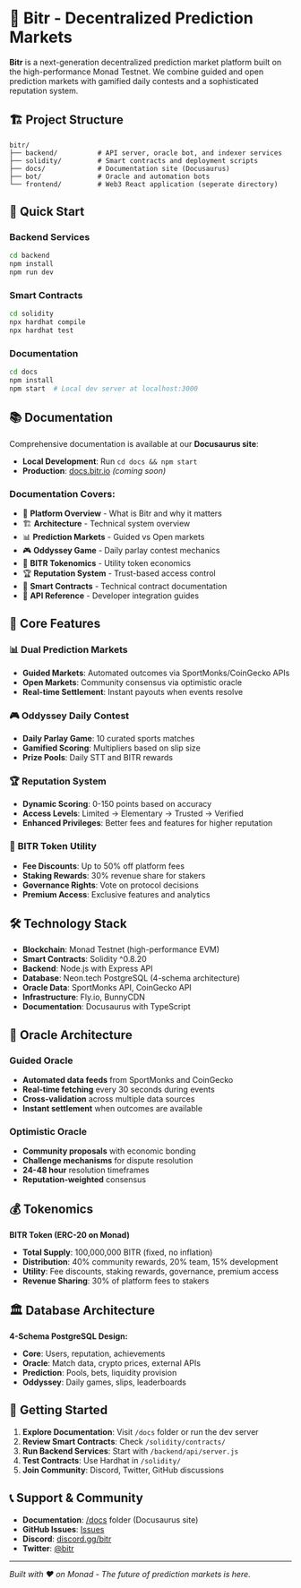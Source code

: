 # 🎯 Bitr - Decentralized Prediction Markets

**Bitr** is a next-generation decentralized prediction market platform built on the high-performance Monad Testnet. We combine guided and open prediction markets with gamified daily contests and a sophisticated reputation system.

## 🏗️ Project Structure

```
bitr/
├── backend/          # API server, oracle bot, and indexer services
├── solidity/         # Smart contracts and deployment scripts  
├── docs/             # Documentation site (Docusaurus)
├── bot/              # Oracle and automation bots
└── frontend/         # Web3 React application (seperate directory)
```

## 🚀 Quick Start

### Backend Services
```bash
cd backend
npm install
npm run dev
```

### Smart Contracts  
```bash
cd solidity
npx hardhat compile
npx hardhat test
```

### Documentation
```bash
cd docs
npm install
npm start  # Local dev server at localhost:3000
```

## 📚 Documentation

Comprehensive documentation is available at our **Docusaurus site**:

- **Local Development**: Run `cd docs && npm start`
- **Production**: [docs.bitr.io](https://docs.bitr.io) *(coming soon)*

### Documentation Covers:
- 🎯 **Platform Overview** - What is Bitr and why it matters
- 🏗️ **Architecture** - Technical system overview  
- 📊 **Prediction Markets** - Guided vs Open markets
- 🎮 **Oddyssey Game** - Daily parlay contest mechanics
- 💎 **BITR Tokenomics** - Utility token economics
- 🏆 **Reputation System** - Trust-based access control
- 🔧 **Smart Contracts** - Technical contract documentation
- 🔗 **API Reference** - Developer integration guides

## 🎯 Core Features

### 📊 **Dual Prediction Markets**
- **Guided Markets**: Automated outcomes via SportMonks/CoinGecko APIs
- **Open Markets**: Community consensus via optimistic oracle
- **Real-time Settlement**: Instant payouts when events resolve

### 🎮 **Oddyssey Daily Contest**  
- **Daily Parlay Game**: 10 curated sports matches
- **Gamified Scoring**: Multipliers based on slip size
- **Prize Pools**: Daily STT and BITR rewards

### 🏆 **Reputation System**
- **Dynamic Scoring**: 0-150 points based on accuracy
- **Access Levels**: Limited → Elementary → Trusted → Verified
- **Enhanced Privileges**: Better fees and features for higher reputation

### 💎 **BITR Token Utility**
- **Fee Discounts**: Up to 50% off platform fees
- **Staking Rewards**: 30% revenue share for stakers
- **Governance Rights**: Vote on protocol decisions
- **Premium Access**: Exclusive features and analytics

## 🛠️ Technology Stack

- **Blockchain**: Monad Testnet (high-performance EVM)
- **Smart Contracts**: Solidity ^0.8.20
- **Backend**: Node.js with Express API
- **Database**: Neon.tech PostgreSQL (4-schema architecture)
- **Oracle Data**: SportMonks API, CoinGecko API
- **Infrastructure**: Fly.io, BunnyCDN
- **Documentation**: Docusaurus with TypeScript

## 🔮 Oracle Architecture

### Guided Oracle
- **Automated data feeds** from SportMonks and CoinGecko
- **Real-time fetching** every 30 seconds during events
- **Cross-validation** across multiple data sources
- **Instant settlement** when outcomes are available

### Optimistic Oracle  
- **Community proposals** with economic bonding
- **Challenge mechanisms** for dispute resolution
- **24-48 hour** resolution timeframes
- **Reputation-weighted** consensus

## 💰 Tokenomics

**BITR Token (ERC-20 on Monad)**
- **Total Supply**: 100,000,000 BITR (fixed, no inflation)
- **Distribution**: 40% community rewards, 20% team, 15% development
- **Utility**: Fee discounts, staking rewards, governance, premium access
- **Revenue Sharing**: 30% of platform fees to stakers

## 🏛️ Database Architecture  

**4-Schema PostgreSQL Design:**
- **Core**: Users, reputation, achievements
- **Oracle**: Match data, crypto prices, external APIs
- **Prediction**: Pools, bets, liquidity provision  
- **Oddyssey**: Daily games, slips, leaderboards

## 🚀 Getting Started

1. **Explore Documentation**: Visit `/docs` folder or run the dev server
2. **Review Smart Contracts**: Check `/solidity/contracts/`
3. **Run Backend Services**: Start with `/backend/api/server.js`
4. **Test Contracts**: Use Hardhat in `/solidity/`
5. **Join Community**: Discord, Twitter, GitHub discussions

## 📞 Support & Community

- **Documentation**: [/docs](./docs) folder (Docusaurus site)
- **GitHub Issues**: [Issues](https://github.com/bitr/bitr/issues)
- **Discord**: [discord.gg/bitr](https://discord.gg/bitr)
- **Twitter**: [@bitr](https://twitter.com/bitr)

---

*Built with ❤️ on Monad - The future of prediction markets is here.* 